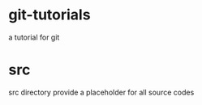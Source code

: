 # git-tutorials
a tutorial for git

# src

src directory provide a placeholder for all source codes
